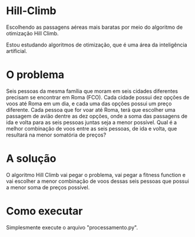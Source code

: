 # Hill-Climb
Escolhendo as passagens aéreas mais baratas por meio do algoritmo de otimização Hill Climb.

Estou estudando algoritmos de otimização, que é uma área da inteligência artificial.

# O problema
Seis pessoas da mesma família que moram em seis cidades diferentes precisam se encontrar em Roma (FCO).
Cada cidade possui dez opções de voos até Roma em um dia, e cada uma das opções possui um preço diferente.
Cada pessoa que for voar até Roma, terá que escolher uma passagem de avião dentre as dez opções, onde a soma das passagens de ida e volta para as seis pessoas juntas seja a menor possível.
Qual é a melhor combinação de voos entre as seis pessoas, de ida e volta, que resultará na menor somatória de preços?

# A solução
O algoritmo Hill Climb vai pegar o problema, vai pegar a fitness function e vai escolher a menor combinação de voos dessas seis pessoas que possui a menor soma de preços possível.

# Como executar
Simplesmente execute o arquivo "processamento.py".
